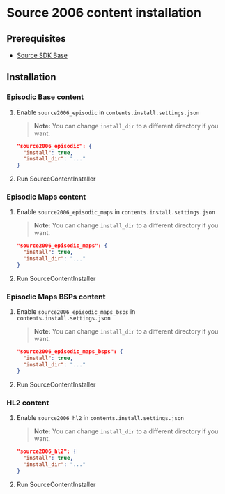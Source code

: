 # Source 2006 content installation

## Prerequisites

- [Source SDK Base](../../../game-installation/game-installation/source-sdk-base.md)

## Installation

### Episodic Base content

1. Enable `source2006_episodic` in `contents.install.settings.json`

   > **Note:** You can change `install_dir` to a different directory if you want.

   ```json
   "source2006_episodic": {
     "install": true,
     "install_dir": "..."
   }
   ```

2. Run SourceContentInstaller

### Episodic Maps content

1. Enable `source2006_episodic_maps` in `contents.install.settings.json`

   > **Note:** You can change `install_dir` to a different directory if you want.

   ```json
   "source2006_episodic_maps": {
     "install": true,
     "install_dir": "..."
   }
   ```

2. Run SourceContentInstaller

### Episodic Maps BSPs content

1. Enable `source2006_episodic_maps_bsps` in `contents.install.settings.json`

   > **Note:** You can change `install_dir` to a different directory if you want.

   ```json
   "source2006_episodic_maps_bsps": {
     "install": true,
     "install_dir": "..."
   }
   ```

2. Run SourceContentInstaller

### HL2 content

1. Enable `source2006_hl2` in `contents.install.settings.json`

   > **Note:** You can change `install_dir` to a different directory if you want.

   ```json
   "source2006_hl2": {
     "install": true,
     "install_dir": "..."
   }
   ```

2. Run SourceContentInstaller
